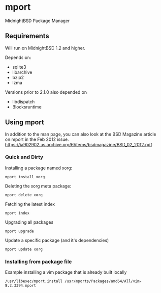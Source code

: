 # mport
MidnightBSD Package Manager

## Requirements
Will run on MidnightBSD 1.2 and higher. 

Depends on:
* sqlite3
* libarchive
* bzip2
* lzma

Versions prior to 2.1.0 also depended on
* libdispatch
* Blocksruntime

## Using mport

In addition to the man page, you can also look at the BSD Magazine article on mport in the Feb 2012 issue.
https://ia902902.us.archive.org/6/items/bsdmagazine/BSD_02_2012.pdf

### Quick and Dirty

Installing a package named xorg:

`mport install xorg`

Deleting the xorg meta package:

`mport delete xorg`

Fetching the latest index

`mport index`

Upgrading all packages

`mport upgrade`

Update a specific package (and it's dependencies)

`mport update xorg`

### Installing from package file

Example installing a vim package that is already built locally

`/usr/libexec/mport.install /usr/mports/Packages/amd64/All/vim-8.2.3394.mport` 

